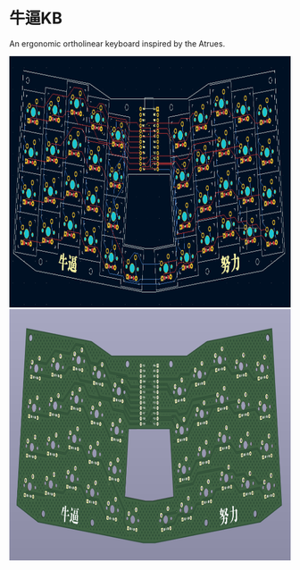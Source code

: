# 牛逼KB
An ergonomic ortholinear keyboard inspired by the Atrues.
<p float="left">
  <img src="pcb/pic/pcb_cad.png" height="450">
  <img src="pcb/pic/pcb_3d.png" height="450">
</p>
